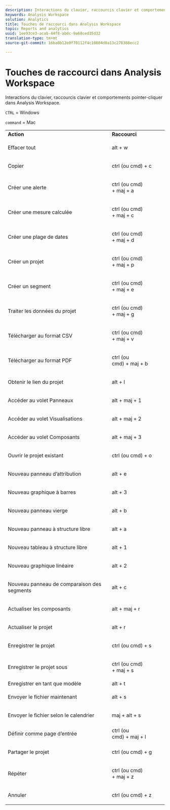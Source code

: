 ```yaml
---
description: Interactions du clavier, raccourcis clavier et comportements pointer-cliquer dans Analysis Workspace.
keywords: Analysis Workspace
solution: Analytics
title: Touches de raccourci dans Analysis Workspace
topic: Reports and analytics
uuid: 1ee93ce3-acab-44f8-abdc-9a68ced35d32
translation-type: tm+mt
source-git-commit: 16ba0b12e0f70112f4c10804d0a13c278388ecc2

---
```



# Touches de raccourci dans Analysis Workspace

Interactions du clavier, raccourcis clavier et comportements pointer-cliquer dans Analysis Workspace.

`CTRL` = Windows

`command` = Mac

<table id="table_01F961F4F7E644E682B8A95B44F14FEE"> 
 <tbody> 
  <tr> 
   <td> <b> Action</b> </td> 
   <td> <b> Raccourci</b> </td> 
  </tr> 
  <tr> 
   <td colname="col1"> <p>Effacer tout </p> </td> 
   <td colname="col2"> <p>alt + w </p> </td> 
  </tr> 
  <tr> 
   <td colname="col1"> <p>Copier </p> </td> 
   <td colname="col2"> <p>ctrl (ou cmd) + c </p> </td> 
  </tr> 
  <tr> 
   <td colname="col1"> <p>Créer une alerte </p> </td> 
   <td colname="col2"> <p>ctrl (ou cmd) + maj + a </p> </td> 
  </tr> 
  <tr> 
   <td> <p> Créer une mesure calculée </p> </td> 
   <td> <p> ctrl (ou cmd) + maj + c </p> </td> 
  </tr> 
  <tr> 
   <td colname="col1"> <p> Créer une plage de dates </p> </td> 
   <td colname="col2"> <p> ctrl (ou cmd) + maj + d </p> </td> 
  </tr> 
  <tr> 
   <td colname="col1"> <p> Créer un projet </p> </td> 
   <td colname="col2"> <p> ctrl (ou cmd) + maj + p </p> </td> 
  </tr> 
  <tr> 
   <td colname="col1"> <p> Créer un segment </p> </td> 
   <td colname="col2"> <p> ctrl (ou cmd) + maj + e </p> </td> 
  </tr> 
  <tr> 
   <td colname="col1"> <p>Traiter les données du projet </p> </td> 
   <td colname="col2"> <p>ctrl (ou cmd) + maj + g </p> </td> 
  </tr> 
  <tr> 
   <td colname="col1"> <p> Télécharger au format CSV </p> </td> 
   <td colname="col2"> <p>ctrl (ou cmd) + maj + v </p> </td> 
  </tr> 
  <tr> 
   <td colname="col1"> <p>Télécharger au format PDF </p> </td> 
   <td colname="col2"> <p>ctrl (ou cmd) + maj + b </p> </td> 
  </tr> 
  <tr> 
   <td colname="col1"> <p>Obtenir le lien du projet </p> </td> 
   <td colname="col2"> <p>alt + l </p> </td> 
  </tr> 
  <tr> 
   <td colname="col1"> <p>Accéder au volet Panneaux </p> </td> 
   <td colname="col2"> <p>alt + maj + 1 </p> </td> 
  </tr> 
  <tr> 
   <td colname="col1"> <p>Accéder au volet Visualisations </p> </td> 
   <td colname="col2"> <p>alt + maj + 2 </p> </td> 
  </tr> 
  <tr> 
   <td colname="col1"> <p>Accéder au volet Composants </p> </td> 
   <td colname="col2"> <p>alt + maj + 3 </p> </td> 
  </tr> 
  <tr> 
   <td> <p> Ouvrir le projet existant </p> </td> 
   <td> <p> ctrl (ou cmd) + o </p> </td> 
  </tr> 
  <tr> 
   <td colname="col1"> <p>Nouveau panneau d’attribution </p> </td> 
   <td colname="col2"> <p>alt + e </p> </td> 
  </tr> 
  <tr> 
   <td colname="col1"> <p>Nouveau graphique à barres </p> </td> 
   <td colname="col2"> <p>alt + 3 </p> </td> 
  </tr> 
  <tr> 
   <td colname="col1"> <p>Nouveau panneau vierge </p> </td> 
   <td colname="col2"> <p>alt + b </p> </td> 
  </tr> 
  <tr> 
   <td colname="col1"> <p>Nouveau panneau à structure libre </p> </td> 
   <td colname="col2"> <p>alt + a </p> </td> 
  </tr> 
  <tr> 
   <td colname="col1"> <p>Nouveau tableau à structure libre </p> </td> 
   <td colname="col2"> <p>alt + 1 </p> </td> 
  </tr> 
  <tr> 
   <td colname="col1"> <p>Nouveau graphique linéaire </p> </td> 
   <td colname="col2"> <p>alt + 2 </p> </td> 
  </tr> 
  <tr> 
   <td colname="col1"> <p> Nouveau panneau de comparaison des segments </p> </td> 
   <td colname="col2"> <p>alt + c </p> </td> 
  </tr> 
  <tr> 
   <td colname="col1"> <p>Actualiser les composants </p> </td> 
   <td colname="col2"> <p>alt + maj + r </p> </td> 
  </tr> 
  <tr> 
   <td colname="col1"> <p>Actualiser le projet </p> </td> 
   <td colname="col2"> <p>alt + r </p> </td> 
  </tr> 
  <tr> 
   <td> <p> Enregistrer le projet </p> </td> 
   <td> <p> ctrl (ou cmd) + s </p> </td> 
  </tr> 
  <tr> 
   <td> <p> Enregistrer le projet sous </p> </td> 
   <td> <p> ctrl (ou cmd) + maj + s </p> </td> 
  </tr> 
  <tr> 
   <td colname="col1"> Enregistrer en tant que modèle </td> 
   <td colname="col2"> alt + t </td> 
  </tr> 
  <tr> 
   <td colname="col1"> <p>Envoyer le fichier maintenant </p> </td> 
   <td colname="col2"> <p>alt + s </p> </td> 
  </tr> 
  <tr> 
   <td> <p> Envoyer le fichier selon le calendrier </p> </td> 
   <td> <p>maj + alt + s </p> </td> 
  </tr> 
  <tr> 
   <td colname="col1"> <p>Définir comme page d’entrée </p> </td> 
   <td colname="col2"> ctrl (ou cmd) + maj + l </td> 
  </tr> 
  <tr> 
   <td> <p> Partager le projet </p> </td> 
   <td> <p> ctrl (ou cmd) + g </p> </td> 
  </tr> 
  <tr> 
   <td colname="col1"> <p>Répéter </p> </td> 
   <td colname="col2"> <p>ctrl (ou cmd) + maj + z </p> </td> 
  </tr> 
  <tr> 
   <td> <p>Annuler </p> </td> 
   <td> <p>ctrl (ou cmd) + z </p> </td> 
  </tr> 
 </tbody> 
</table>

